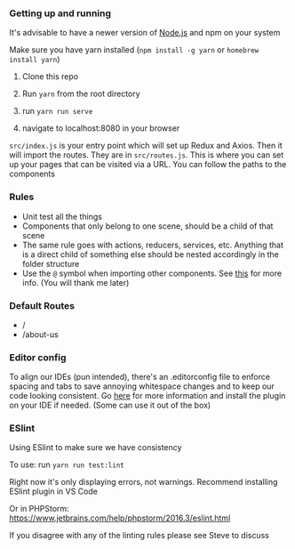 ### Getting up and running

It's advisable to have a newer version of [Node.js](https://nodejs.org/en/download/current/) and npm on your system

Make sure you have yarn installed (`npm install -g yarn` or `homebrew install yarn`)


1. Clone this repo

2. Run `yarn` from the root directory

3. run `yarn run serve`

4. navigate to localhost:8080 in your browser

`src/index.js` is your entry point which will set up Redux and Axios. Then it will import the routes. They are in `src/routes.js`. This is where you can set up your pages that can be visited via a URL. You can follow the paths to the components

### Rules

- Unit test all the things
- Components that only belong to one scene, should be a child of that scene
- The same rule goes with actions, reducers, services, etc. Anything that is a direct child of something else should be nested accordingly in the folder structure
- Use the `@` symbol when importing other components. See [this](https://www.npmjs.com/package/babel-plugin-root-import) for more info. (You will thank me later)

### Default Routes

- /
- /about-us

### Editor config

To align our IDEs (pun intended), there's an .editorconfig file to enforce spacing and tabs to save annoying whitespace changes and to keep our code looking consistent. Go [here](http://editorconfig.org/) for more information and install the plugin on your IDE if needed. (Some can use it out of the box)

### ESlint

Using ESlint to make sure we have consistency

To use: run `yarn run test:lint`

Right now it's only displaying errors, not warnings. Recommend installing ESlint plugin in VS Code

Or in PHPStorm: https://www.jetbrains.com/help/phpstorm/2016.3/eslint.html

If you disagree with any of the linting rules please see Steve to discuss
